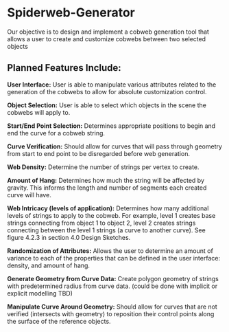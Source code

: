 # Spiderweb-Generator
Our  objective is to design and implement a cobweb generation tool that allows a user to create and customize cobwebs between two selected objects



## Planned Features Include:

**User Interface:** User is able to manipulate various attributes related to the generation of the cobwebs to allow for absolute customization control. 

**Object Selection:** User is able to select which objects in the scene the cobwebs will apply to. 

**Start/End Point Selection:** Determines appropriate positions to begin and end the curve for a cobweb string. 

**Curve Verification:** Should allow for curves that will pass through geometry from start to end point to be disregarded before web generation.

**Web Density:** Determine the number of strings per vertex to create. 

**Amount of Hang:** Determines how much the string will be affected by gravity. This informs the length and number of segments each created curve will have. 

**Web Intricacy (levels of application):** Determines how many additional levels of strings to apply to the cobweb. For example, level 1 creates base strings connecting from object 1 to object 2, level 2 creates strings connecting between the level 1 strings (a curve to another curve). See figure 4.2.3 in section 4.0 Design Sketches.  

**Randomization of Attributes:** Allows the user to determine an amount of variance to each of the properties that can be defined in the user interface: density, and amount of hang. 

**Generate Geometry from Curve Data:** Create polygon geometry of strings with predetermined radius from curve data. (could be done with implicit or explicit modelling TBD)

**Manipulate Curve Around Geometry:** Should allow for curves that are not verified (intersects with geometry) to reposition their control points along the surface of the reference objects.

